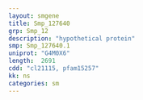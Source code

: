 ```yaml
---
layout: smgene
title: Smp_127640
grp: Smp_12
description: "hypothetical protein"
smp: Smp_127640.1
uniprot: "G4M0X6"
length:  2691
cdd: "cl21115, pfam15257"
kk: ns
categories: sm
---
```

